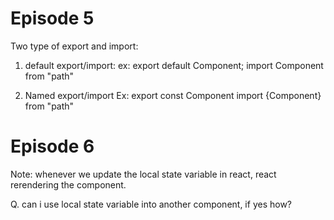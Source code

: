 

# Episode 5 
Two type of export and import:
1. default export/import: 
    ex:   export default Component;
            import Component from "path"

2. Named export/import
    Ex:   export const Component
            import {Component} from "path"



# Episode 6 
Note: whenever we update the local state variable in react, react rerendering the component.

Q. can i use local state variable into another component, if yes how?


